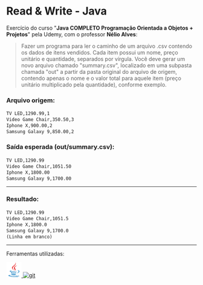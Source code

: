 


# Read & Write - Java

Exercício do curso "**Java COMPLETO Programação Orientada a Objetos + Projetos**" pela Udemy, com o professor **Nélio Alves**:


> Fazer um programa para ler o caminho de um arquivo .csv contendo os dados de itens vendidos. Cada item possui um nome, preço unitário e quantidade, separados por vírgula. Você deve gerar um novo arquivo chamado "summary.csv", localizado em uma subpasta chamada "out" a partir da pasta original do arquivo de origem, contendo apenas o nome e o valor total para aquele item (preço unitário multiplicado pela quantidade), conforme exemplo.

### Arquivo origem:

    TV LED,1290.99,1
    Video Game Chair,350.50,3
    Iphone X,900.00,2
    Samsung Galaxy 9,850.00,2

### Saída esperada (out/summary.csv):

    TV LED,1290.99
    Video Game Chair,1051.50
    Iphone X,1800.00
    Samsung Galaxy 9,1700.00


---
### Resultado:

    TV LED,1290.99
    Video Game Chair,1051.5
    Iphone X,1800.0
    Samsung Galaxy 9,1700.0
    (Linha em branco)

---
Ferramentas utilizadas: 
<p align="left">
<a href="https://www.java.com" target="_blank" rel="noreferrer"> <img src="https://raw.githubusercontent.com/devicons/devicon/master/icons/java/java-original.svg" alt="java" width="40" height="40"/> </a>
<a href="https://www.w3.org/html/" target="_blank" rel="noreferrer"> 
 <a href="https://git-scm.com/" target="_blank" rel="noreferrer"> <img src="https://www.vectorlogo.zone/logos/git-scm/git-scm-icon.svg" alt="git" width="40" height="40"/> 
